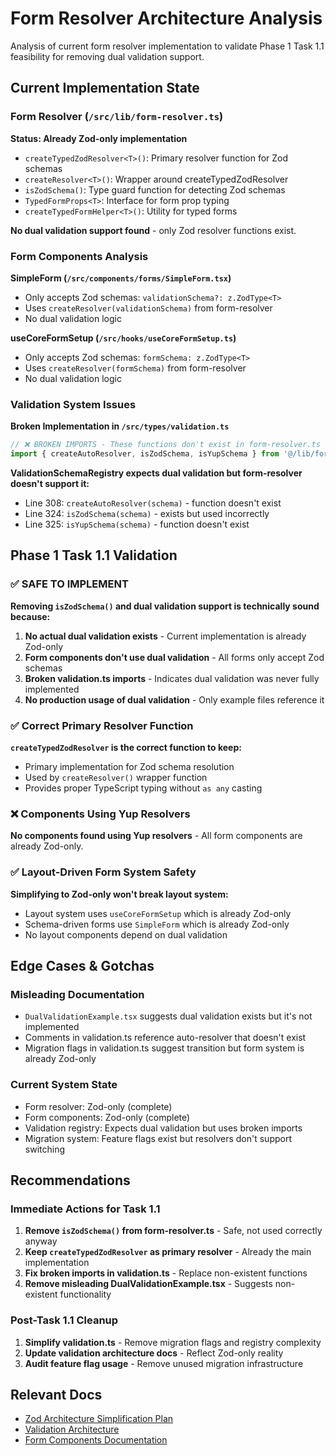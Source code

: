 # Form Resolver Architecture Analysis

Analysis of current form resolver implementation to validate Phase 1 Task 1.1 feasibility for removing dual validation support.

## Current Implementation State

### Form Resolver (`/src/lib/form-resolver.ts`)
**Status: Already Zod-only implementation**

- `createTypedZodResolver<T>()`: Primary resolver function for Zod schemas
- `createResolver<T>()`: Wrapper around createTypedZodResolver
- `isZodSchema()`: Type guard function for detecting Zod schemas
- `TypedFormProps<T>`: Interface for form prop typing
- `createTypedFormHelper<T>()`: Utility for typed forms

**No dual validation support found** - only Zod resolver functions exist.

### Form Components Analysis

**SimpleForm (`/src/components/forms/SimpleForm.tsx`)**
- Only accepts Zod schemas: `validationSchema?: z.ZodType<T>`
- Uses `createResolver(validationSchema)` from form-resolver
- No dual validation logic

**useCoreFormSetup (`/src/hooks/useCoreFormSetup.ts`)**
- Only accepts Zod schemas: `formSchema: z.ZodType<T>`
- Uses `createResolver(formSchema)` from form-resolver
- No dual validation logic

### Validation System Issues

**Broken Implementation in `/src/types/validation.ts`**
```typescript
// ❌ BROKEN IMPORTS - These functions don't exist in form-resolver.ts
import { createAutoResolver, isZodSchema, isYupSchema } from '@/lib/form-resolver'
```

**ValidationSchemaRegistry expects dual validation but form-resolver doesn't support it:**
- Line 308: `createAutoResolver(schema)` - function doesn't exist
- Line 324: `isZodSchema(schema)` - exists but used incorrectly
- Line 325: `isYupSchema(schema)` - function doesn't exist

## Phase 1 Task 1.1 Validation

### ✅ SAFE TO IMPLEMENT
**Removing `isZodSchema()` and dual validation support is technically sound because:**

1. **No actual dual validation exists** - Current implementation is already Zod-only
2. **Form components don't use dual validation** - All forms only accept Zod schemas
3. **Broken validation.ts imports** - Indicates dual validation was never fully implemented
4. **No production usage of dual validation** - Only example files reference it

### ✅ Correct Primary Resolver Function
**`createTypedZodResolver` is the correct function to keep:**
- Primary implementation for Zod schema resolution
- Used by `createResolver()` wrapper function
- Provides proper TypeScript typing without `as any` casting

### ❌ Components Using Yup Resolvers
**No components found using Yup resolvers** - All form components are already Zod-only.

### ✅ Layout-Driven Form System Safety
**Simplifying to Zod-only won't break layout system:**
- Layout system uses `useCoreFormSetup` which is already Zod-only
- Schema-driven forms use `SimpleForm` which is already Zod-only
- No layout components depend on dual validation

## Edge Cases & Gotchas

### Misleading Documentation
- `DualValidationExample.tsx` suggests dual validation exists but it's not implemented
- Comments in validation.ts reference auto-resolver that doesn't exist
- Migration flags in validation.ts suggest transition but form system is already Zod-only

### Current System State
- Form resolver: Zod-only (complete)
- Form components: Zod-only (complete)
- Validation registry: Expects dual validation but uses broken imports
- Migration system: Feature flags exist but resolvers don't support switching

## Recommendations

### Immediate Actions for Task 1.1
1. **Remove `isZodSchema()` from form-resolver.ts** - Safe, not used correctly anyway
2. **Keep `createTypedZodResolver` as primary resolver** - Already the main implementation
3. **Fix broken imports in validation.ts** - Replace non-existent functions
4. **Remove misleading DualValidationExample.tsx** - Suggests non-existent functionality

### Post-Task 1.1 Cleanup
1. **Simplify validation.ts** - Remove migration flags and registry complexity
2. **Update validation architecture docs** - Reflect Zod-only reality
3. **Audit feature flag usage** - Remove unused migration infrastructure

## Relevant Docs
- [Zod Architecture Simplification Plan](/.docs/plans/zod-architecture-simplification/parallel-plan.md)
- [Validation Architecture](./docs/validation/VALIDATION_ARCHITECTURE.md)
- [Form Components Documentation](/.docs/plans/zod-architecture-simplification/form-components.docs.md)